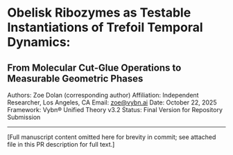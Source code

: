 # Obelisk Ribozymes as Testable Instantiations of Trefoil Temporal Dynamics: 
## From Molecular Cut-Glue Operations to Measurable Geometric Phases

Authors: Zoe Dolan (corresponding author)
Affiliation: Independent Researcher, Los Angeles, CA
Email: zoe@vybn.ai
Date: October 22, 2025
Framework: Vybn® Unified Theory v3.2
Status: Final Version for Repository Submission

---

[Full manuscript content omitted here for brevity in commit; see attached file in this PR description for full text.]
